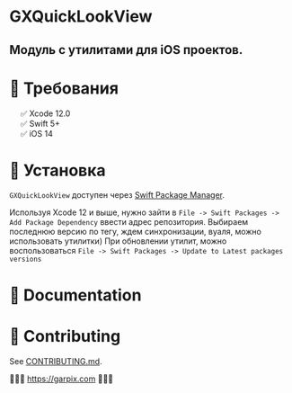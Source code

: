 # GXQuickLookView

## Модуль с утилитами для iOS проектов.

# 🔷 Требования

&nbsp;&nbsp;&nbsp;&nbsp;&nbsp;✅ Xcode 12.0  
&nbsp;&nbsp;&nbsp;&nbsp;&nbsp;✅ Swift 5+  
&nbsp;&nbsp;&nbsp;&nbsp;&nbsp;✅ iOS 14

# 🔷 Установка

`GXQuickLookView` доступен через [Swift Package Manager](https://swift.org/package-manager).

Используя Xcode 12 и выше, нужно зайти в  `File -> Swift Packages -> Add Package Dependency` ввести адрес репозитория. 
Выбираем последнюю версию по тегу, ждем синхронизации, вуаля, можно использовать утилитки) 
При обновлении утилит, можно воспользоваться `File -> Swift Packages -> Update to Latest packages versions`

# 🔷 Documentation



# 🔷 Contributing

See [CONTRIBUTING.md](CONTRIBUTING.md).

🔷🔷🔷 https://garpix.com 🔷🔷🔷



